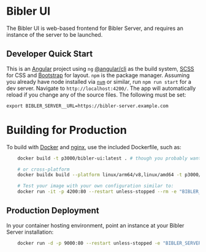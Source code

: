 
# Bibler UI

The Bibler UI is web-based frontend for Bibler Server, and requires an instance of the server to be launched.

## Developer Quick Start

This is an [Angular](https://angular.io) project using `ng` [@angular/cli](https://cli.angular.io/) as the build system, [SCSS](http://sass-lang.com) for CSS and [Bootstrap](https://getbootstrap.com/) for layout. `npm` is the package manager. Assuming you already have node installed via [`nvm`](https://github.com/nvm-sh/nvm) or similar, run `npm run start` for a dev server. Navigate to `http://localhost:4200/`. The app will automatically reload if you change any of the source files. The following must be set:

	export BIBLER_SERVER__URL=https://bibler-server.example.com

# Building for Production

To build with [Docker](https://www.docker.com) and [nginx](http://nginx.org), use the included Dockerfile, such as:

```sh
	docker build -t p3000/bibler-ui:latest . # though you probably want your own repo and tag strings :)

	# or cross-platform
	docker buildx build --platform linux/arm64/v8,linux/amd64 -t p3000/bibler-ui:latest . --push

    # Test your image with your own configuration similar to:
    docker run -it -p 4200:80 --restart unless-stopped --rm -e "BIBLER_SERVER_URL=https://bibler-server.prestonlee.com" p3000/bibler-ui:latest # or your tag
```

## Production Deployment

In your container hosting environment, point an instance at your Bibler Server installation:

```sh
	docker run -d -p 9000:80 --restart unless-stopped -e "BIBLER_SERVER_URL=http://localhost:3000" p3000/bibler-ui:latest # or any official tag
```
